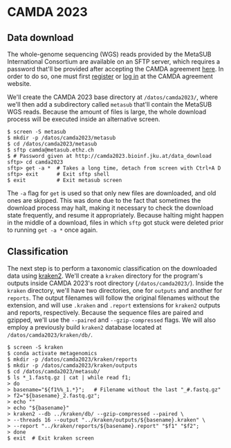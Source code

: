 # CAMDA 2023

## Data download

The whole-genome sequencing (WGS) reads provided by the MetaSUB International Consortium are available on an SFTP server, which requires a password that'll be provided after accepting the CAMDA agreement [here](http://camda2023.bioinf.jku.at/agreement). In order to do so, one must first [register](http://camda2023.bioinf.jku.at/agreement?do=register) or [log in](http://camda2023.bioinf.jku.at/agreement?do=login) at the CAMDA agreement website.

We'll create the CAMDA 2023 base directory at `/datos/camda2023/`, where we'll then add a subdirectory called `metasub` that'll contain the MetaSUB WGS reads. Because the amount of files is large, the whole download process will be executed inside an alternative screen.

```shell
$ screen -S metasub
$ mkdir -p /datos/camda2023/metasub
$ cd /datos/camda2023/metasub
$ sftp camda@metasub.ethz.ch
$ # Password given at http://camda2023.bioinf.jku.at/data_download
sftp> cd camda2023
sftp> get -a *  # Takes a long time, detach from screen with Ctrl+A D
sftp> exit      # Exit sftp shell
$ exit          # Exit metasub screen
```

The `-a` flag for `get` is used so that only new files are downloaded, and old ones are skipped. This was done due to the fact that sometimes the download process may halt, making it necessary to check the download state frequently, and resume it appropriately. Because halting might happen in the middle of a download, files in which `sftp` got stuck were deleted prior to running `get -a *` once again.

## Classification

The next step is to perform a taxonomic classification on the downloaded data using [kraken2](https://ccb.jhu.edu/software/kraken2/). We'll create a `kraken` directory for the program's outputs inside CAMDA 2023's root directory (`/datos/camda2023/`). Inside the `kraken` directory, we'll have two directories, one for `outputs` and another for `reports`. The output filenames will follow the original filenames without the extension, and will use `.kraken` and `.report` extensions for `kraken2` outputs and reports, respectively. Because the sequence files are paired and gzipped, we'll use the `--paired` and `--gzip-compressed` flags. We will also employ a previously build `kraken2` database located at `/datos/camda2023/kraken/db/`.

```shell
$ screen -S kraken
$ conda activate metagenomics
$ mkdir -p /datos/camda2023/kraken/reports
$ mkdir -p /datos/camda2023/kraken/outputs
$ cd /datos/camda2023/metasub/
$ ls *_1.fastq.gz | cat | while read f1;
> do
> basename="${f1%%_1.*}";   # Filename without the last "_#.fastq.gz"
> f2="${basename}_2.fastq.gz";
> echo ""
> echo "${basename}"
> kraken2 --db ../kraken/db/ --gzip-compressed --paired \
> --threads 16 --output "../kraken/outputs/${basename}.kraken" \
> --report "../kraken/reports/${basename}.report" "$f1" "$f2";
> done
$ exit	# Exit kraken screen
```